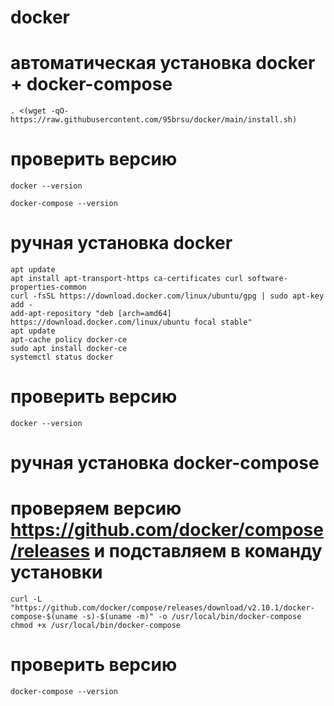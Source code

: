 # docker

# автоматическая установка docker + docker-compose 

```
. <(wget -qO- https://raw.githubusercontent.com/95brsu/docker/main/install.sh) 
```
# проверить версию 
```
docker --version 

docker-compose --version
```
# ручная установка docker 
```
apt update
apt install apt-transport-https ca-certificates curl software-properties-common
curl -fsSL https://download.docker.com/linux/ubuntu/gpg | sudo apt-key add -
add-apt-repository "deb [arch=amd64] https://download.docker.com/linux/ubuntu focal stable"
apt update
apt-cache policy docker-ce
sudo apt install docker-ce
systemctl status docker
```
# проверить версию
```
docker --version
```
# ручная установка docker-compose 

# проверяем версию https://github.com/docker/compose/releases и подставляем в команду установки
```
curl -L "https://github.com/docker/compose/releases/download/v2.10.1/docker-compose-$(uname -s)-$(uname -m)" -o /usr/local/bin/docker-compose
chmod +x /usr/local/bin/docker-compose
```
# проверить версию
```
docker-compose --version
```
